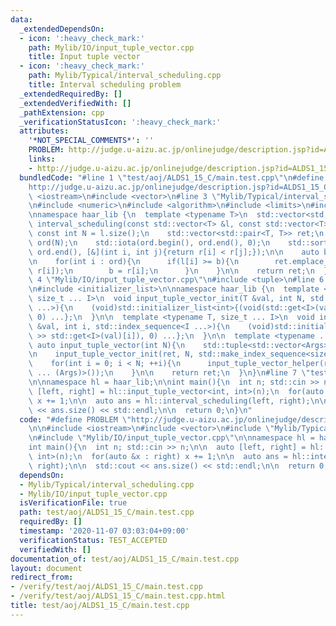 ```yaml
---
data:
  _extendedDependsOn:
  - icon: ':heavy_check_mark:'
    path: Mylib/IO/input_tuple_vector.cpp
    title: Input tuple vector
  - icon: ':heavy_check_mark:'
    path: Mylib/Typical/interval_scheduling.cpp
    title: Interval scheduling problem
  _extendedRequiredBy: []
  _extendedVerifiedWith: []
  _pathExtension: cpp
  _verificationStatusIcon: ':heavy_check_mark:'
  attributes:
    '*NOT_SPECIAL_COMMENTS*': ''
    PROBLEM: http://judge.u-aizu.ac.jp/onlinejudge/description.jsp?id=ALDS1_15_C
    links:
    - http://judge.u-aizu.ac.jp/onlinejudge/description.jsp?id=ALDS1_15_C
  bundledCode: "#line 1 \"test/aoj/ALDS1_15_C/main.test.cpp\"\n#define PROBLEM \"\
    http://judge.u-aizu.ac.jp/onlinejudge/description.jsp?id=ALDS1_15_C\"\n\n#include\
    \ <iostream>\n#include <vector>\n#line 3 \"Mylib/Typical/interval_scheduling.cpp\"\
    \n#include <numeric>\n#include <algorithm>\n#include <limits>\n#include <utility>\n\
    \nnamespace haar_lib {\n  template <typename T>\n  std::vector<std::pair<T, T>>\
    \ interval_scheduling(const std::vector<T> &l, const std::vector<T> &r){\n   \
    \ const int N = l.size();\n    std::vector<std::pair<T, T>> ret;\n    std::vector<int>\
    \ ord(N);\n    std::iota(ord.begin(), ord.end(), 0);\n    std::sort(ord.begin(),\
    \ ord.end(), [&](int i, int j){return r[i] < r[j];});\n\n    auto b = std::numeric_limits<T>::lowest();\n\
    \n    for(int i : ord){\n      if(l[i] >= b){\n        ret.emplace_back(l[i],\
    \ r[i]);\n        b = r[i];\n      }\n    }\n\n    return ret;\n  }\n}\n#line\
    \ 4 \"Mylib/IO/input_tuple_vector.cpp\"\n#include <tuple>\n#line 6 \"Mylib/IO/input_tuple_vector.cpp\"\
    \n#include <initializer_list>\n\nnamespace haar_lib {\n  template <typename T,\
    \ size_t ... I>\n  void input_tuple_vector_init(T &val, int N, std::index_sequence<I\
    \ ...>){\n    (void)std::initializer_list<int>{(void(std::get<I>(val).resize(N)),\
    \ 0) ...};\n  }\n\n  template <typename T, size_t ... I>\n  void input_tuple_vector_helper(T\
    \ &val, int i, std::index_sequence<I ...>){\n    (void)std::initializer_list<int>{(void(std::cin\
    \ >> std::get<I>(val)[i]), 0) ...};\n  }\n\n  template <typename ... Args>\n \
    \ auto input_tuple_vector(int N){\n    std::tuple<std::vector<Args> ...> ret;\n\
    \n    input_tuple_vector_init(ret, N, std::make_index_sequence<sizeof ... (Args)>());\n\
    \    for(int i = 0; i < N; ++i){\n      input_tuple_vector_helper(ret, i, std::make_index_sequence<sizeof\
    \ ... (Args)>());\n    }\n\n    return ret;\n  }\n}\n#line 7 \"test/aoj/ALDS1_15_C/main.test.cpp\"\
    \n\nnamespace hl = haar_lib;\n\nint main(){\n  int n; std::cin >> n;\n\n  auto\
    \ [left, right] = hl::input_tuple_vector<int, int>(n);\n  for(auto &x : right)\
    \ x += 1;\n\n  auto ans = hl::interval_scheduling(left, right);\n\n  std::cout\
    \ << ans.size() << std::endl;\n\n  return 0;\n}\n"
  code: "#define PROBLEM \"http://judge.u-aizu.ac.jp/onlinejudge/description.jsp?id=ALDS1_15_C\"\
    \n\n#include <iostream>\n#include <vector>\n#include \"Mylib/Typical/interval_scheduling.cpp\"\
    \n#include \"Mylib/IO/input_tuple_vector.cpp\"\n\nnamespace hl = haar_lib;\n\n\
    int main(){\n  int n; std::cin >> n;\n\n  auto [left, right] = hl::input_tuple_vector<int,\
    \ int>(n);\n  for(auto &x : right) x += 1;\n\n  auto ans = hl::interval_scheduling(left,\
    \ right);\n\n  std::cout << ans.size() << std::endl;\n\n  return 0;\n}\n"
  dependsOn:
  - Mylib/Typical/interval_scheduling.cpp
  - Mylib/IO/input_tuple_vector.cpp
  isVerificationFile: true
  path: test/aoj/ALDS1_15_C/main.test.cpp
  requiredBy: []
  timestamp: '2020-11-07 03:03:04+09:00'
  verificationStatus: TEST_ACCEPTED
  verifiedWith: []
documentation_of: test/aoj/ALDS1_15_C/main.test.cpp
layout: document
redirect_from:
- /verify/test/aoj/ALDS1_15_C/main.test.cpp
- /verify/test/aoj/ALDS1_15_C/main.test.cpp.html
title: test/aoj/ALDS1_15_C/main.test.cpp
---
```

